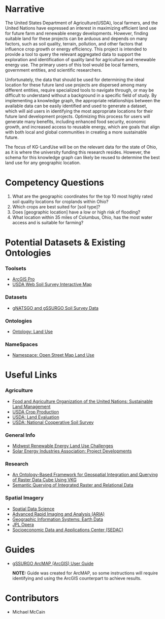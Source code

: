 # Narrative

The United States Department of Agriculture(USDA), local farmers, and the United Nations have expressed an interest in maximizing efficient land use for future farm and renewable energy developments. However, finding suitable land for these projects can be arduous and depends on many factors, such as soil quality, terrain, pollution, and other factors that influence crop growth or energy efficiency. This project is intended to provide a tool to query the relevant aggregated data to support the exploration and identification of quality land for agriculture and renewable energy use. The primary users of this tool would be local farmers, government entities, and scientific researchers.

Unfortunately, the data that should be used for determining the ideal location for these future land use projects are dispersed among many different entities, require specialized tools to navigate through, or may be difficult to understand without a background in a specific field of study. By implementing a knowledge graph, the appropriate relationships between the available data can be easily identified and used to generate a dataset, which will aid users in identifying the most appropriate locations for their future land development projects. Optimizing this process for users will generate many benefits, including enhanced food security, economic growth, and increased access to reusable energy, which are goals that align with both local and global communities in creating a more sustainable future.

The focus of KG-LandUse will be on the relevant data for the state of Ohio, as it is where the university funding this research resides. However, the schema for this knowledge graph can likely be reused to determine the best land use for any geographic location.

# Competency Questions

1. What are the geographic coordinates for the top 10 most highly rated soil quality locations for croplands within Ohio?
2. Which crops are best suited for [soil type]?
3. Does [geographic location] have a low or high risk of flooding?
4. What location within 35 miles of Columbus, Ohio, has the most water access and is suitable for farming?

# Potential Datasets & Existing Ontologies

### Toolsets

- [ArcGIS Pro](https://pro.arcgis.com/en/pro-app/index-geonet-allcontent.html)
- [USDA Web Soil Survey Interactive Map](https://websoilsurvey.nrcs.usda.gov/app/WebSoilSurvey.aspx)

### Datasets

- [gNATSGO and gSSURGO Soil Survey Data](https://nrcs.app.box.com/v/soils/folder/17971946225)

### Ontologies

- [Ontology: Land Use](https://enterpriseintegrationlab.github.io/icity/LandUse/LandUse_1.2/doc/index-en.html#CLUMPClassification)

### NameSpaces

- [Namespace: Open Street Map Land Use](https://wiki.openstreetmap.org/wiki/Map_features#Landuse)

# Useful Links

### Agriculture

- [Food and Agriculture Organization of the United Nations: Sustainable Land Management](https://www.fao.org/land-water/land/sustainable-land-management/en/)
- [USDA Crop Production](https://www.usda.gov/topics/farming/crop-production)
- [USDA: Land Evaluation](https://www.nrcs.usda.gov/conservation-basics/natural-resource-concerns/land/evaluation-and-assessment)
- [USDA: National Cooperative Soil Survey](https://www.nrcs.usda.gov/about/partner-with-us/national-cooperative-soil-survey)

### General Info

- [Midwest Renewable Energy Land Use Challenges](https://www.nature.org/en-us/about-us/where-we-work/united-states/midwest-demand-for-renewables/)
- [Solar Energy Industries Association: Project Developments](https://www.seia.org/research-resources/major-solar-projects-list)

### Research

- [An Ontology-Based Framework for Geospatial Integration and Querying of Raster Data Cube Using VKG](https://pdfs.semanticscholar.org/1ddc/75800e154748192bb07f92843ea17d6f0475.pdf)
- [Semantic Querying of Integrated Raster and Relational Data](https://ceur-ws.org/Vol-3485/paper8240.pdf)

### Spatial Imagery

- [Spatial Data Science](https://r-spatial.org/book/part-1.html)
- [Advanced Rapid Imaging and Analysis (ARIA)](https://aria.jpl.nasa.gov/)
- [Geographic Information Systems: Earth Data](https://www.earthdata.nasa.gov/learn/pathfinders/gis-pathfinder/find-data#gis-tools)
- [JPL Opera](https://www.jpl.nasa.gov/go/opera/about-opera)
- [Socioeconomic Data and Applications Center (SEDAC)](https://sedac.ciesin.columbia.edu/)

# Guides

- [gSSURGO ArcMAP (ArcGIS) User Guide](/UserGuides/gSSURGO_UserGuide_July2020.pdf)

  **NOTE:** Guide was created for ArcMAP, so some instructions will require identifying and using the ArcGIS counterpart to achieve results.

# Contributors

- Michael McCain
